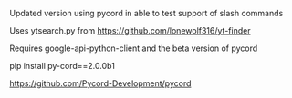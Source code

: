 Updated version using pycord in able to test support of slash commands

Uses ytsearch.py from https://github.com/lonewolf316/yt-finder

Requires google-api-python-client and the beta version of pycord

pip install py-cord==2.0.0b1

https://github.com/Pycord-Development/pycord

